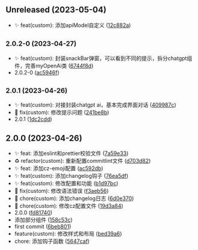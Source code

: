 ## Unreleased (2023-05-04)

* ✨ feat(custom): 添加apiModel自定义 ([12c882a](https://github.com/saofeng-cyber/vuetify-project/commit/12c882a))



## <small>2.0.2-0 (2023-04-27)</small>

* ✨ feat(custom): 封装snackBar弹窗，可以看到不同的提示，拆分chatgpt组件，完善myOpenAi类 ([6744f8d](https://github.com/saofeng-cyber/vuetify-project/commit/6744f8d))
* 2.0.2-0 ([ac5946f](https://github.com/saofeng-cyber/vuetify-project/commit/ac5946f))



## <small>2.0.1 (2023-04-26)</small>

* ✨ feat(custom): 对接封装chatgpt ai，基本完成界面对话 ([409987c](https://github.com/saofeng-cyber/vuetify-project/commit/409987c))
* 🐛 fix(custom): 修改提示问题 ([241be8b](https://github.com/saofeng-cyber/vuetify-project/commit/241be8b))
* 2.0.1 ([1dc2cdd](https://github.com/saofeng-cyber/vuetify-project/commit/1dc2cdd))



## 2.0.0 (2023-04-26)

* :sparkles: feat: 添加eslint和prettier校验文件 ([7a59e33](https://github.com/saofeng-cyber/vuetify-project/commit/7a59e33))
* ♻️ refactor(custom): 重新配置commitlint文件 ([d703d82](https://github.com/saofeng-cyber/vuetify-project/commit/d703d82))
* ✨ feat: 添加cz-emoji配置 ([ac592db](https://github.com/saofeng-cyber/vuetify-project/commit/ac592db))
* ✨ feat(custom): 添加changelog钩子 ([76ea5df](https://github.com/saofeng-cyber/vuetify-project/commit/76ea5df))
* ✨ feat(custom): 修改配置和功能 ([b1d97bc](https://github.com/saofeng-cyber/vuetify-project/commit/b1d97bc))
* 🐛 fix(custom): 修改语法错误 ([f3aeb56](https://github.com/saofeng-cyber/vuetify-project/commit/f3aeb56))
* 🚀 chore(custom): 添加changelog日志 ([6d0e370](https://github.com/saofeng-cyber/vuetify-project/commit/6d0e370))
* 🚀 chore(custom): 修改cz配置文件 ([19d3a84](https://github.com/saofeng-cyber/vuetify-project/commit/19d3a84))
* 2.0.0 ([fd81740](https://github.com/saofeng-cyber/vuetify-project/commit/fd81740))
* 添加部分组件 ([158c53c](https://github.com/saofeng-cyber/vuetify-project/commit/158c53c))
* first commit ([6beb801](https://github.com/saofeng-cyber/vuetify-project/commit/6beb801))
* feature(custom): 修改样式和布局 ([bed39a6](https://github.com/saofeng-cyber/vuetify-project/commit/bed39a6))
* chore: 添加钩子函数 ([5647caf](https://github.com/saofeng-cyber/vuetify-project/commit/5647caf))



